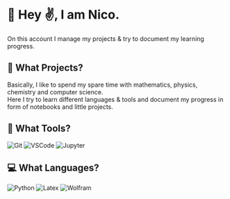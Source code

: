 # :rocket: Hey :v:, I am Nico.

On this account I manage my projects & try to document my learning progress.

## :telescope: What Projects?
Basically, I like to spend my spare time with mathematics, physics, chemistry and computer science.\
Here I try to learn different languages & tools and document my progress in form of notebooks and little projects.

## :wrench: What Tools?
![Git](https://img.shields.io/badge/Git-F05032?style=flat&logo=git&logoColor=white)
![VSCode](https://img.shields.io/badge/VS_Code-007ACC?style=flat&logo=visualstudiocode&logoColor=white)
![Jupyter](https://img.shields.io/badge/Jupyter-F37626?style=flat&logo=jupyter&logoColor=white)

## :computer: What Languages?
![Python](https://img.shields.io/badge/Python-3776AB?style=flat&logo=python&logoColor=white)
![Latex](https://img.shields.io/badge/LaTeX-008080?style=flat&logo=latex&logoColor=white)
![Wolfram](https://img.shields.io/badge/Wolfram-DD1100?style=flat&logo=wolframlanguage&logoColor=white)
